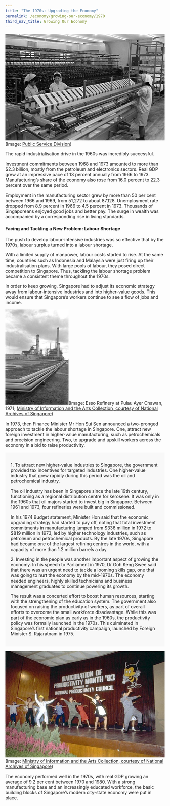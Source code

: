 ```yaml
---
title: "The 1970s: Upgrading the Economy"
permalink: /economy/growing-our-economy/1970
third_nav_title: Growing Our Economy
---
```

![Alt text for image on Isomer site](/images/economy/growing-our-economy/02a_19980000707_-_0025-lr_qdsqz3o.jpg)
(Image: [Public Service Division](https://www.psd.gov.sg/heartofpublicservice/our-institutions/making-a-living-ensuring-growth/))

The rapid industrialisation drive in the 1960s was incredibly successful.

Investment commitments between 1968 and 1973 amounted to more than $2.3 billion, mostly from the petroleum and electronics sectors. Real GDP grew at an impressive pace of 13 percent annually from 1966 to 1973. Manufacturing’s share of the economy also rose from 16.0 percent to 22.3 percent over the same period.

Employment in the manufacturing sector grew by more than 50 per cent between 1966 and 1969, from 51,272 to about 87,128. Unemployment rate dropped from 8.9 percent in 1966 to 4.5 percent in 1973. Thousands of Singaporeans enjoyed good jobs and better pay. The surge in wealth was accompanied by a corresponding rise in living standards.

#### Facing and Tackling a New Problem: Labour Shortage

The push to develop labour-intensive industries was so effective that by the 1970s, labour surplus turned into a labour shortage.

With a limited supply of manpower, labour costs started to rise. At the same time, countries such as Indonesia and Malaysia were just firing up their industralisation plans. With large pools of labour, they posed direct competition to Singapore. Thus, tackling the labour shortage problem became a consistent theme throughout the 1970s.

In order to keep growing, Singapore had to adjust its economic strategy away from labour-intensive industries and into higher-value goods. This would ensure that Singapore’s workers continue to see a flow of jobs and income.


<img src="/images/economy/growing-our-economy/img0014.jpg"  width="200" height="300"/>(Image: Esso Refinery at Pulau Ayer Chawan, 1971; [Ministry of Information and the Arts Collection, courtesy of National Archives of Singapore](https://www.nas.gov.sg/archivesonline/photographs/record-details/d78f7c26-1161-11e3-83d5-0050568939ad))

In 1973, then Finance Minister Mr Hon Sui Sen announced a two-pronged approach to tackle the labour shortage in Singapore. One, attract new foreign investment in higher-value manufacturing, such as petrochemicals and precision engineering. Two, to upgrade and upskill workers across the economy in a bid to raise productivity.


<div style="border:0px solid #0505f8;background-color:#f8f8f8;padding:1.2em;">
<p>1. To attract new higher-value industries to Singapore, the government provided tax incentives for targeted industries. One higher-value industry that grew rapidly during this period was the oil and petrochemical industry.  </p>

<p>The oil industry has been in Singapore since the late 19th century, functioning as a regional distribution centre for kerosene. It was only in the 1960s that oil majors started to invest big in Singapore. Between 1961 and 1973, four refineries were built and commissioned. </p>

<p>In his 1974 Budget statement, Minister Hon said that the economic upgrading strategy had started to pay off, noting that total investment commitments in manufacturing jumped from $336 million in 1972 to $819 million in 1973, led by higher technology industries, such as petroleum and petrochemical products. By the late 1970s, Singapore had became one of the largest refining centres in the world, with a capacity of more than 1.2 million barrels a day.</p>

<p>2. Investing in the people was another important aspect of growing the economy. In his speech to Parliament in 1970, Dr Goh Keng Swee said that there was an urgent need to tackle a looming skills gap, one that was going to hurt the economy by the mid-1970s. The economy needed engineers, highly skilled technicians and business management graduates to continue powering its growth.</p>

<p>The result was a concerted effort to boost human resources, starting with the strengthening of the education system. The government also focused on raising the productivity of workers, as part of overall efforts to overcome the small workforce disadvantage. While this was part of the economic plan as early as in the 1960s, the productivity policy was formally launched in the 1970s. This culminated in Singapore’s first national productivity campaign, launched by Foreign Minister S. Rajaratnam in 1975. </p>
</div>

![Alt text for image on Isomer site](/images/economy/growing-our-economy/img0106-2.jpg)
(Image: [Ministry of Information and the Arts Collection, courtesy of National Archives of Singapore](https://www.nas.gov.sg/archivesonline/photographs/record-details/eb75b4db-1161-11e3-83d5-0050568939ad))

The economy performed well in the 1970s, with real GDP growing an average of 9.2 per cent between 1970 and 1980. With a strong manufacturing base and an increasingly educated workforce, the basic building blocks of Singapore’s modern city-state economy were put in place.